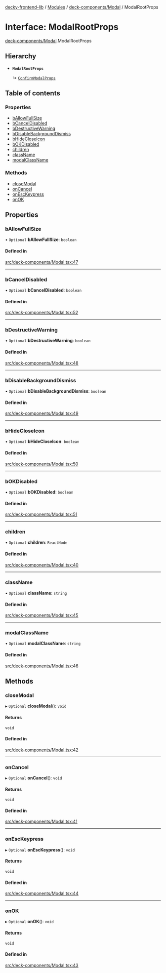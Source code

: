 [decky-frontend-lib](../README.md) / [Modules](../modules.md) / [deck-components/Modal](../modules/deck_components_Modal.md) / ModalRootProps

# Interface: ModalRootProps

[deck-components/Modal](../modules/deck_components_Modal.md).ModalRootProps

## Hierarchy

- **`ModalRootProps`**

  ↳ [`ConfirmModalProps`](deck_components_Modal.ConfirmModalProps.md)

## Table of contents

### Properties

- [bAllowFullSize](deck_components_Modal.ModalRootProps.md#ballowfullsize)
- [bCancelDisabled](deck_components_Modal.ModalRootProps.md#bcanceldisabled)
- [bDestructiveWarning](deck_components_Modal.ModalRootProps.md#bdestructivewarning)
- [bDisableBackgroundDismiss](deck_components_Modal.ModalRootProps.md#bdisablebackgrounddismiss)
- [bHideCloseIcon](deck_components_Modal.ModalRootProps.md#bhidecloseicon)
- [bOKDisabled](deck_components_Modal.ModalRootProps.md#bokdisabled)
- [children](deck_components_Modal.ModalRootProps.md#children)
- [className](deck_components_Modal.ModalRootProps.md#classname)
- [modalClassName](deck_components_Modal.ModalRootProps.md#modalclassname)

### Methods

- [closeModal](deck_components_Modal.ModalRootProps.md#closemodal)
- [onCancel](deck_components_Modal.ModalRootProps.md#oncancel)
- [onEscKeypress](deck_components_Modal.ModalRootProps.md#onesckeypress)
- [onOK](deck_components_Modal.ModalRootProps.md#onok)

## Properties

### bAllowFullSize

• `Optional` **bAllowFullSize**: `boolean`

#### Defined in

[src/deck-components/Modal.tsx:47](https://github.com/SteamDeckHomebrew/decky-frontend-lib/blob/0f205e8/src/deck-components/Modal.tsx#L47)

___

### bCancelDisabled

• `Optional` **bCancelDisabled**: `boolean`

#### Defined in

[src/deck-components/Modal.tsx:52](https://github.com/SteamDeckHomebrew/decky-frontend-lib/blob/0f205e8/src/deck-components/Modal.tsx#L52)

___

### bDestructiveWarning

• `Optional` **bDestructiveWarning**: `boolean`

#### Defined in

[src/deck-components/Modal.tsx:48](https://github.com/SteamDeckHomebrew/decky-frontend-lib/blob/0f205e8/src/deck-components/Modal.tsx#L48)

___

### bDisableBackgroundDismiss

• `Optional` **bDisableBackgroundDismiss**: `boolean`

#### Defined in

[src/deck-components/Modal.tsx:49](https://github.com/SteamDeckHomebrew/decky-frontend-lib/blob/0f205e8/src/deck-components/Modal.tsx#L49)

___

### bHideCloseIcon

• `Optional` **bHideCloseIcon**: `boolean`

#### Defined in

[src/deck-components/Modal.tsx:50](https://github.com/SteamDeckHomebrew/decky-frontend-lib/blob/0f205e8/src/deck-components/Modal.tsx#L50)

___

### bOKDisabled

• `Optional` **bOKDisabled**: `boolean`

#### Defined in

[src/deck-components/Modal.tsx:51](https://github.com/SteamDeckHomebrew/decky-frontend-lib/blob/0f205e8/src/deck-components/Modal.tsx#L51)

___

### children

• `Optional` **children**: `ReactNode`

#### Defined in

[src/deck-components/Modal.tsx:40](https://github.com/SteamDeckHomebrew/decky-frontend-lib/blob/0f205e8/src/deck-components/Modal.tsx#L40)

___

### className

• `Optional` **className**: `string`

#### Defined in

[src/deck-components/Modal.tsx:45](https://github.com/SteamDeckHomebrew/decky-frontend-lib/blob/0f205e8/src/deck-components/Modal.tsx#L45)

___

### modalClassName

• `Optional` **modalClassName**: `string`

#### Defined in

[src/deck-components/Modal.tsx:46](https://github.com/SteamDeckHomebrew/decky-frontend-lib/blob/0f205e8/src/deck-components/Modal.tsx#L46)

## Methods

### closeModal

▸ `Optional` **closeModal**(): `void`

#### Returns

`void`

#### Defined in

[src/deck-components/Modal.tsx:42](https://github.com/SteamDeckHomebrew/decky-frontend-lib/blob/0f205e8/src/deck-components/Modal.tsx#L42)

___

### onCancel

▸ `Optional` **onCancel**(): `void`

#### Returns

`void`

#### Defined in

[src/deck-components/Modal.tsx:41](https://github.com/SteamDeckHomebrew/decky-frontend-lib/blob/0f205e8/src/deck-components/Modal.tsx#L41)

___

### onEscKeypress

▸ `Optional` **onEscKeypress**(): `void`

#### Returns

`void`

#### Defined in

[src/deck-components/Modal.tsx:44](https://github.com/SteamDeckHomebrew/decky-frontend-lib/blob/0f205e8/src/deck-components/Modal.tsx#L44)

___

### onOK

▸ `Optional` **onOK**(): `void`

#### Returns

`void`

#### Defined in

[src/deck-components/Modal.tsx:43](https://github.com/SteamDeckHomebrew/decky-frontend-lib/blob/0f205e8/src/deck-components/Modal.tsx#L43)
